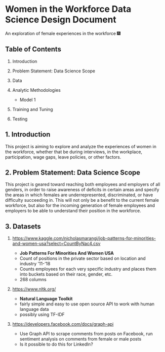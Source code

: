 # Women in the Workforce Data Science Design Document
An exploration of female experiences in the workforce :fireworks:

## Table of Contents
1. Introduction

2. Problem Statement: Data Science Scope
 
3. Data

4. Analytic Methodologies
    - Model 1

5. Training and Tuning

6. Testing
      
    






## 1. Introduction
This project is aiming to explore and analyze the experiences of women in the workforce, whether that be during interviews, in the workplace, participation, wage gaps, leave policies, or other factors. 


## 2. Problem Statement: Data Science Scope
This project is geared toward reaching both employees and employers of all genders, in order to raise awareness of deficits in certain areas and specify the areas in which females are underrepresented, discriminated, or have difficulty succeeding in. This will not only be a benefit to the current female workforce, but also for the incoming generation of female employees and employers to be able to understand their position in the workforce. 


## 3. Datasets
1. https://www.kaggle.com/nicholasmarangi/job-patterns-for-minorities-and-women-usa?select=CountByNac4.csv
   - **Job Patterns For Minorities And Women USA**
   - Count of positions in the private sector based on location and industry '11-'18
   - Counts employees for each very specific industry and places them into buckets based on their race, gender, etc.
   - 268 columns
   
2. https://www.nltk.org/
   - **Natural Language Toolkit**
   - fairly simple and easy to use open source API to work with human language data
   - possibly using TF-IDF
   
3. https://developers.facebook.com/docs/graph-api
   - Use Graph API to scrape comments from posts on Facebook, run sentiment analysis on comments from female or male posts
   - Is it possible to do this for LinkedIn?
   

 

